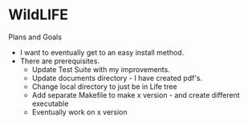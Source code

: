 # WildLIFE
Plans and Goals
* I want to eventually get to an easy install method.
* There are prerequisites.
  * Update Test Suite with my improvements.
  * Update documents directory - I have created pdf's.
  * Change local directory to just be in Life tree
  * Add separate Makefile to make x version - and create different executable
  * Eventually work on x version